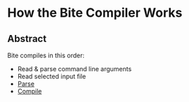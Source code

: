 # How the Bite Compiler Works

## Abstract
Bite compiles in this order:

* Read & parse command line arguments
* Read selected input file
* [Parse](./parser.md)
* [Compile]()